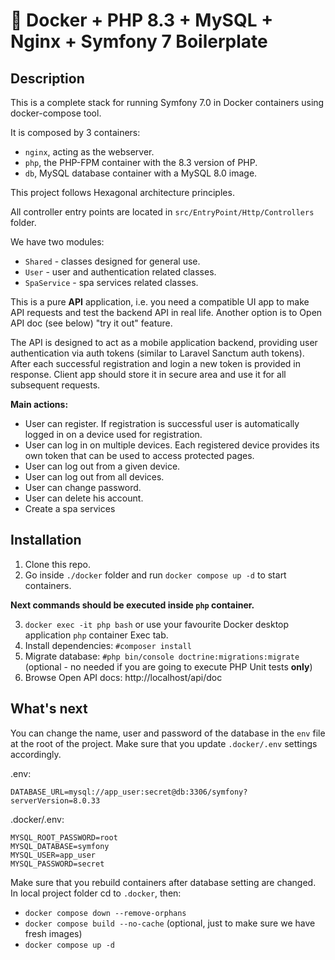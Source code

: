# 🐳 Docker + PHP 8.3 + MySQL + Nginx + Symfony 7 Boilerplate

## Description

This is a complete stack for running Symfony 7.0 in Docker containers using docker-compose tool.

It is composed by 3 containers:

- `nginx`, acting as the webserver.
- `php`, the PHP-FPM container with the 8.3 version of PHP.
- `db`, MySQL database container with a MySQL 8.0 image.

This project follows Hexagonal architecture principles. 

All controller entry points are located in `src/EntryPoint/Http/Controllers` folder.

We have two modules:
- `Shared` - classes designed for general use.
- `User` - user and authentication related classes.
- `SpaService` - spa services related classes.

This is a pure **API** application, i.e. you need a compatible UI app to make API requests and test the backend API in real life. Another option is to Open API doc (see below) "try it out" feature.

The API is designed to act as a mobile application backend, providing user authentication via auth tokens (similar to Laravel Sanctum auth tokens). After each successful registration and login a new token is provided in response. Client app should store it in secure area and use it for all subsequent requests.

**Main actions:**
- User can register. If registration is successful user is automatically logged in on a device used for registration.
- User can log in on multiple devices. Each registered device provides its own token that can be used to access protected pages.
- User can log out from a given device.
- User can log out from all devices.
- User can change password.
- User can delete his account.
- Create a spa services

## Installation

1. Clone this repo.
2. Go inside `./docker` folder and run `docker compose up -d` to start containers.

**Next commands should be executed inside `php` container.**

3. `docker exec -it php bash` or use your favourite Docker desktop application `php` container Exec tab.
4. Install dependencies: `#composer install`
5. Migrate database: `#php bin/console doctrine:migrations:migrate` (optional - no needed if you are going to execute PHP Unit tests **only**)
7. Browse Open API docs: http://localhost/api/doc


## What's next

You can change the name, user and password of the database in the `env` file at the root of the project. Make sure that you update `.docker/.env` settings accordingly.

.env:
```
DATABASE_URL=mysql://app_user:secret@db:3306/symfony?serverVersion=8.0.33
```
.docker/.env:
```
MYSQL_ROOT_PASSWORD=root
MYSQL_DATABASE=symfony
MYSQL_USER=app_user
MYSQL_PASSWORD=secret
```

Make sure that you rebuild containers after database setting are changed. In local project folder cd to `.docker`, then:
- `docker compose down --remove-orphans`
- `docker compose build --no-cache` (optional, just to make sure we have fresh images)
- `docker compose up -d`






